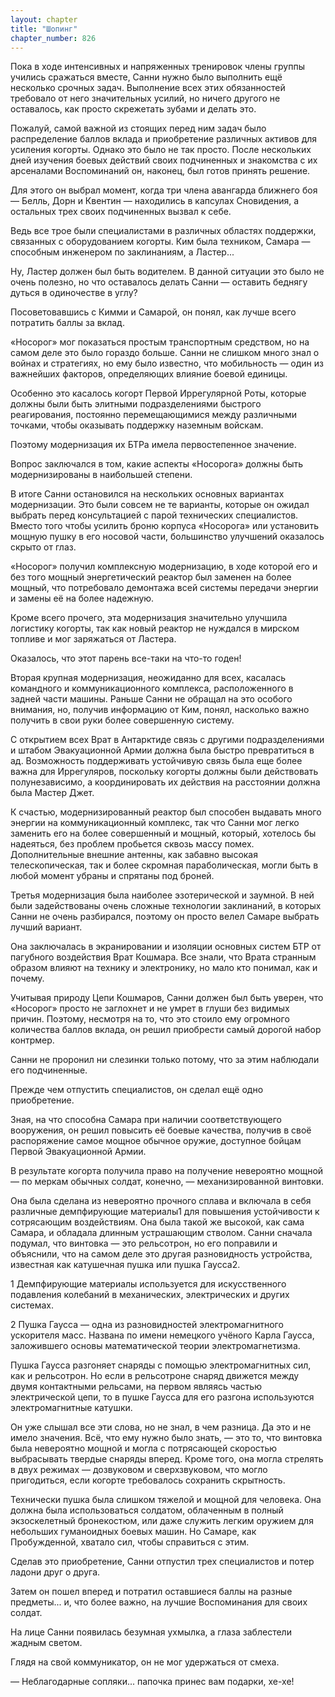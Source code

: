```yaml
---
layout: chapter
title: "Шопинг"
chapter_number: 826
---
```


Пока в ходе интенсивных и напряженных тренировок члены группы учились сражаться вместе, Санни нужно было выполнить ещё несколько срочных задач. Выполнение всех этих обязанностей требовало от него значительных усилий, но ничего другого не оставалось, как просто скрежетать зубами и делать это.

Пожалуй, самой важной из стоящих перед ним задач было распределение баллов вклада и приобретение различных активов для усиления когорты. Однако это было не так просто. После нескольких дней изучения боевых действий своих подчиненных и знакомства с их арсеналами Воспоминаний он, наконец, был готов принять решение.

Для этого он выбрал момент, когда три члена авангарда ближнего боя — Белль, Дорн и Квентин — находились в капсулах Сновидения, а остальных трех своих подчиненных вызвал к себе.

Ведь все трое были специалистами в различных областях поддержки, связанных с оборудованием когорты. Ким была техником, Самара — способным инженером по заклинаниям, а Ластер...

Ну, Ластер должен был быть водителем. В данной ситуации это было не очень полезно, но что оставалось делать Санни — оставить беднягу дуться в одиночестве в углу?

Посоветовавшись с Кимми и Самарой, он понял, как лучше всего потратить баллы за вклад.

«Носорог» мог показаться простым транспортным средством, но на самом деле это было гораздо больше. Санни не слишком много знал о войнах и стратегиях, но ему было известно, что мобильность — один из важнейших факторов, определяющих влияние боевой единицы.

Особенно это касалось когорт Первой Иррегулярной Роты, которые должны были быть элитными подразделениями быстрого реагирования, постоянно перемещающимися между различными точками, чтобы оказывать поддержку наземным войскам.

Поэтому модернизация их БТРа имела первостепенное значение.

Вопрос заключался в том, какие аспекты «Носорога» должны быть модернизированы в наибольшей степени.

В итоге Санни остановился на нескольких основных вариантах модернизации. Это были совсем не те варианты, которые он ожидал выбрать перед консультацией с парой технических специалистов. Вместо того чтобы усилить броню корпуса «Носорога» или установить мощную пушку в его носовой части, большинство улучшений оказалось скрыто от глаз.

«Носорог» получил комплексную модернизацию, в ходе которой его и без того мощный энергетический реактор был заменен на более мощный, что потребовало демонтажа всей системы передачи энергии и замены её на более надежную.

Кроме всего прочего, эта модернизация значительно улучшила логистику когорты, так как новый реактор не нуждался в мирском топливе и мог заряжаться от Ластера.

Оказалось, что этот парень все-таки на что-то годен!

Вторая крупная модернизация, неожиданно для всех, касалась командного и коммуникационного комплекса, расположенного в задней части машины. Раньше Санни не обращал на это особого внимания, но, получив информацию от Ким, понял, насколько важно получить в свои руки более совершенную систему.

С открытием всех Врат в Антарктиде связь с другими подразделениями и штабом Эвакуационной Армии должна была быстро превратиться в ад. Возможность поддерживать устойчивую связь была еще более важна для Иррегуляров, поскольку когорты должны были действовать полунезависимо, а координировать их действия на расстоянии должна была Мастер Джет.

К счастью, модернизированный реактор был способен выдавать много энергии на коммуникационный комплекс, так что Санни мог легко заменить его на более совершенный и мощный, который, хотелось бы надеяться, без проблем пробьется сквозь массу помех. Дополнительные внешние антенны, как забавно высокая телескопическая, так и более скромная параболическая, могли быть в любой момент убраны и спрятаны под броней.

Третья модернизация была наиболее эзотерической и заумной. В ней были задействованы очень сложные технологии заклинаний, в которых Санни не очень разбирался, поэтому он просто велел Самаре выбрать лучший вариант.

Она заключалась в экранировании и изоляции основных систем БТР от пагубного воздействия Врат Кошмара. Все знали, что Врата странным образом влияют на технику и электронику, но мало кто понимал, как и почему.

Учитывая природу Цепи Кошмаров, Санни должен был быть уверен, что «Носорог» просто не заглохнет и не умрет в глуши без видимых причин. Поэтому, несмотря на то, что это стоило ему огромного количества баллов вклада, он решил приобрести самый дорогой набор контрмер.

Санни не проронил ни слезинки только потому, что за этим наблюдали его подчиненные.

Прежде чем отпустить специалистов, он сделал ещё одно приобретение.

Зная, на что способна Самара при наличии соответствующего вооружения, он решил повысить её боевые качества, получив в своё распоряжение самое мощное обычное оружие, доступное бойцам Первой Эвакуационной Армии.

В результате когорта получила право на получение невероятно мощной — по меркам обычных солдат, конечно, — механизированной винтовки.

Она была сделана из невероятно прочного сплава и включала в себя различные демпфирующие материалы1 для повышения устойчивости к сотрясающим воздействиям. Она была такой же высокой, как сама Самара, и обладала длинным устрашающим стволом. Санни сначала подумал, что винтовка — это рельсотрон, но его поправили и объяснили, что на самом деле это другая разновидность устройства, известная как катушечная пушка или пушка Гаусса2.

1 Демпфирующие материалы используется для искусственного подавления колебаний в механических, электрических и других системах.

2 Пушка Гаусса — одна из разновидностей электромагнитного ускорителя масс. Названа по имени немецкого учёного Карла Гаусса, заложившего основы математической теории электромагнетизма.

Пушка Гаусса разгоняет снаряды с помощью электромагнитных сил, как и рельсотрон. Но если в рельсотроне снаряд движется между двумя контактными рельсами, на первом являясь частью электрической цепи, то в пушке Гаусса для его разгона используются электромагнитные катушки.

Он уже слышал все эти слова, но не знал, в чем разница. Да это и не имело значения. Всё, что ему нужно было знать, — это то, что винтовка была невероятно мощной и могла с потрясающей скоростью выбрасывать твердые снаряды вперед. Кроме того, она могла стрелять в двух режимах — дозвуковом и сверхзвуковом, что могло пригодиться, если когорте требовалось сохранить скрытность.

Технически пушка была слишком тяжелой и мощной для человека. Она должна была использоваться солдатом, облаченным в полный экзоскелетный бронекостюм, или даже служить легким оружием для небольших гуманоидных боевых машин. Но Самаре, как Пробужденной, хватало сил, чтобы справиться с этим.

Сделав это приобретение, Санни отпустил трех специалистов и потер ладони друг о друга.

Затем он пошел вперед и потратил оставшиеся баллы на разные предметы... и, что более важно, на лучшие Воспоминания для своих солдат.

На лице Санни появилась безумная ухмылка, а глаза заблестели жадным светом.

Глядя на свой коммуникатор, он не мог удержаться от смеха.

— Неблагодарные сопляки... папочка принес вам подарки, хе-хе!